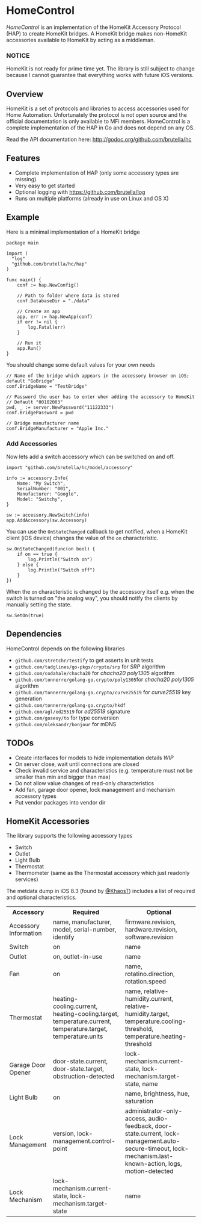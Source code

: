 # HomeControl

*HomeControl* is an implementation of the HomeKit Accessory Protocol (HAP) to create HomeKit bridges. A HomeKit bridge makes non-HomeKit accessories available to HomeKit by acting as a middleman.

### NOTICE

HomeKit is not ready for prime time yet. The library is still subject to change because I cannot guarantee that everything works with future iOS versions.

## Overview

HomeKit is a set of protocols and libraries to access accessories used for Home Automation. Unfortunately the protocol is not open source and the official documentation is only available to MFi members. HomeControl is a complete implementation of the HAP in Go and does not depend on any OS.

Read the API documentation here: http://godoc.org/github.com/brutella/hc

## Features

- Complete implementation of HAP (only some accessory types are missing)
- Very easy to get started
- Optional logging with https://github.com/brutella/log
- Runs on multiple platforms (already in use on Linux and OS X)

## Example

Here is a minimal implementation of a HomeKit bridge

    package main

    import (
      "log"
      "github.com/brutella/hc/hap"
    )

    func main() {
        conf := hap.NewConfig()

        // Path to folder where data is stored
        conf.DatabaseDir = "./data"

        // Create an app
        app, err := hap.NewApp(conf)
        if err != nil {
            log.Fatal(err)
        }

        // Run it
        app.Run()
    }

You should change some default values for your own needs

    // Name of the bridge which appears in the accessory browser on iOS; default "GoBridge"
    conf.BridgeName = "TestBridge"

    // Password the user has to enter when adding the accessory to HomeKit
    // Default "00102003"
    pwd, _ := server.NewPassword("11122333")
    conf.BridgePassword = pwd 
    
    // Bridge manufacturer name
    conf.BridgeManufacturer = "Apple Inc."


### Add Accessories

Now lets add a switch accessory which can be switched on and off.

    import "github.com/brutella/hc/model/accessory"
    
	info := accessory.Info{
        Name: "My Switch",
        SerialNumber: "001",
        Manufacturer: "Google",
        Model: "Switchy",
    }
    
    sw := accessory.NewSwitch(info)    
    app.AddAccessory(sw.Accessory)

You can use the `OnStateChanged` callback to get notified, when a HomeKit client (iOS device) changes the value of the `on` characteristic.

	sw.OnStateChanged(func(on bool) {
        if on == true {
            log.Println("Switch on")
        } else {
            log.Println("Switch off")
        }
    })

When the `on` characteristic is changed by the accessory itself e.g. when the switch is turned on "the analog way", you should notify the clients by manually setting the state.

	sw.SetOn(true)

## Dependencies

HomeControl depends on the following libraries

- `github.com/stretchr/testify` to get asserts in unit tests
- `github.com/tadglines/go-pkgs/crypto/srp` for *SRP* algorithm
- `github.com/codahale/chacha20` for *chacha20 poly1305* algorithm
- `github.com/tonnerre/golang-go.crypto/poly1305`for *chacha20 poly1305* algorithm
- `github.com/tonnerre/golang-go.crypto/curve25519` for *curve25519* key generation
- `github.com/tonnerre/golang-go.crypto/hkdf`
- `github.com/agl/ed25519` for *ed25519* signature
- `github.com/gosexy/to` for type conversion
- `github.com/oleksandr/bonjour` for mDNS

## TODOs

- Create interfaces for models to hide implementation details *WIP*
- On server close, wait until connections are closed
- Check invalid service and characteristics (e.g. temperature must not be smaller than min and bigger than max)
- Do not allow value changes of read-only characteristics
- Add fan, garage door opener, lock management and mechanism accessory types
- Put vendor packages into vendor dir

## HomeKit Accessories

The library supports the following accessory types

- Switch
- Outlet
- Light Bulb
- Thermostat
- Thermometer (same as the Thermostat accessory which just readonly services)

The metdata dump in iOS 8.3 (found by [@KhaosT](https://twitter.com/khaost/status/567621750494474241)) includes a list of required and optional characteristics.

<table>
    <tr><th>Accessory</th><th>Required</th><th>Optional</th><tr>
    <tr><td>Accessory Information</td><td>name, manufacturer, model, serial-number, identify</td><td>firmware.revision, hardware.revision, software.revision</td><tr>
    <tr><td>Switch</td><td>on</td><td>name</td><tr>
    <tr><td>Outlet</td><td>on, outlet-in-use</td><td>name</td><tr>
    <tr><td>Fan</td><td>on</td><td>name, rotatino.direction, rotation.speed</td><tr>
    <tr><td>Thermostat</td><td>heating-cooling.current, heating-cooling.target, temperature.current, temperature.target, temperature.units</td><td>name, relative-humidity.current, relative-humidity.target, temperature.cooling-threshold, temperature.heating-threshold</td><tr>
    <tr><td>Garage Door Opener</td><td>door-state.current, door-state.target, obstruction-detected</td><td>lock-mechanism.current-state, lock-mechanism.target-state, name</td><tr>
    <tr><td>Light Bulb</td><td>on</td><td>name, brightness, hue, saturation</td><tr>
    <tr><td>Lock Management</td><td>version, lock-management.control-point</td><td>administrator-only-access, audio-feedback, door-state.current, lock-management.auto-secure-timeout, lock-mechanism.last-known-action, logs, motion-detected</td><tr>
    <tr><td>Lock Mechanism</td><td>lock-mechanism.current-state, lock-mechanism.target-state</td><td>name</td><tr>
</table>